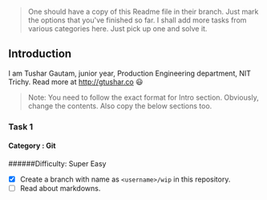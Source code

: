  > One should have a copy of this Readme file in their branch.
   Just mark the options that you've finished so far. I shall add more tasks
   from various categories here. Just pick up one and solve it.

## Introduction
I am Tushar Gautam, junior year, Production Engineering department, NIT Trichy.
Read more at http://gtushar.co :smiley:

 > Note: You need to follow the exact format for Intro section. Obviously, change the contents.
   Also copy the below sections too.

### Task 1

#### Category : Git

######Difficulty: Super Easy
- [x] Create a branch with name as `<username>/wip` in this repository.
- [ ] Read about markdowns.
